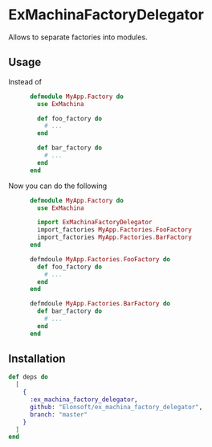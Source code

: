 # ExMachinaFactoryDelegator

Allows to separate factories into modules.

## Usage

Instead of

```elixir
      defmodule MyApp.Factory do
        use ExMachina

        def foo_factory do
          # ...
        end

        def bar_factory do
          # ...
        end
      end
```

Now you can do the following

```elixir
      defmodule MyApp.Factory do
        use ExMachina

        import ExMachinaFactoryDelegator
        import_factories MyApp.Factories.FooFactory
        import_factories MyApp.Factories.BarFactory
      end

      defmdoule MyApp.Factories.FooFactory do
        def foo_factory do
          # ...
        end
      end

      defmdoule MyApp.Factories.BarFactory do
        def bar_factory do
          # ...
        end
      end
```

## Installation

```elixir
def deps do
  [
    {
      :ex_machina_factory_delegator,
      github: "Elonsoft/ex_machina_factory_delegator",
      branch: "master"
    }
  ]
end
```
